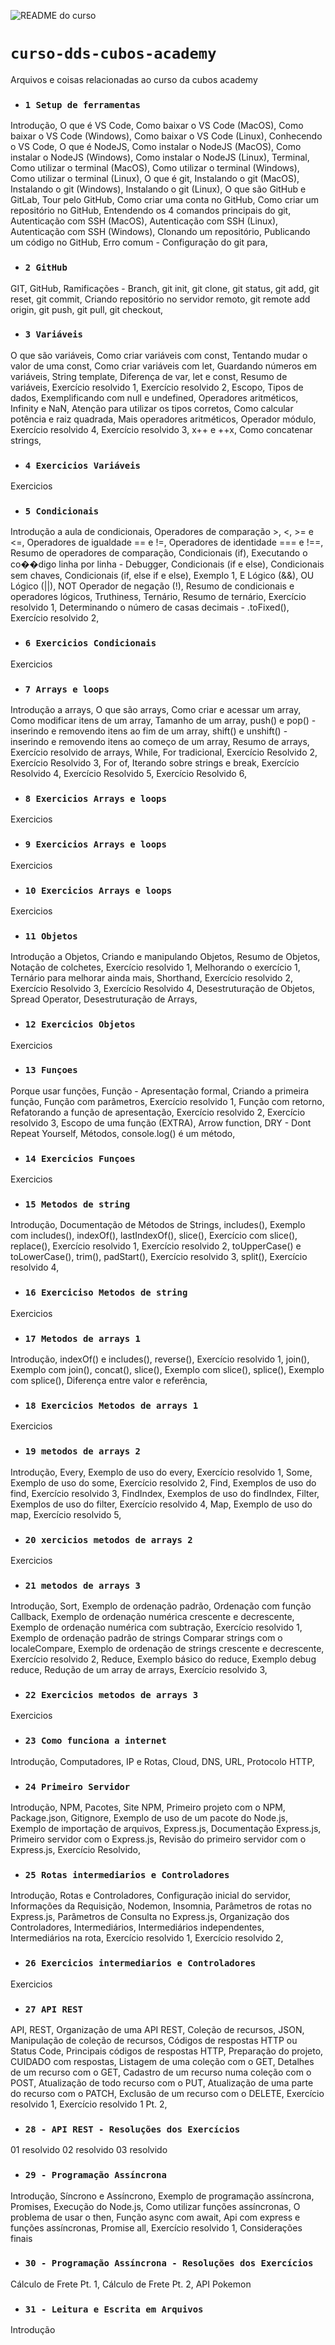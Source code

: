 
![README do curso](1baner.png)

# `curso-dds-cubos-academy`

Arquivos e coisas relacionadas ao curso da cubos academy


- ### `1 Setup de ferramentas`

Introdução, 
O que é VS Code, 
Como baixar o VS Code (MacOS), 
Como baixar o VS Code (Windows), 
Como baixar o VS Code (Linux), 
Conhecendo o VS Code, 
O que é NodeJS, 
Como instalar o NodeJS (MacOS), 
Como instalar o NodeJS (Windows), 
Como instalar o NodeJS (Linux), 
Terminal, 
Como utilizar o terminal (MacOS), 
Como utilizar o terminal (Windows), 
Como utilizar o terminal (Linux), 
O que é git, 
Instalando o git (MacOS), 
Instalando o git (Windows), 
Instalando o git (Linux), 
O que são GitHub e GitLab, 
Tour pelo GitHub, 
Como criar uma conta no GitHub, 
Como criar um repositório no GitHub, 
Entendendo os 4 comandos principais do git, 
Autenticação com SSH (MacOS), 
Autenticação com SSH (Linux), 
Autenticação com SSH (Windows), 
Clonando um repositório, 
Publicando um código no GitHub, 
Erro comum - Configuração do git para, 

- ### `2 GitHub`

GIT, 
GitHub, 
Ramificações - Branch, 
git init, 
git clone, 
git status, 
git add, 
git reset, 
git commit, 
Criando repositório no servidor remoto, 
git remote add origin, 
git push, 
git pull, 
git checkout, 

- ### `3 Variáveis`


O que são variáveis, 
Como criar variáveis com const, 
Tentando mudar o valor de uma const, 
Como criar variáveis com let, 
Guardando números em variáveis, 
String template, 
Diferença de var,  let e const, 
Resumo de variáveis, 
Exercício resolvido 1, 
Exercício resolvido 2, 
Escopo, 
Tipos de dados, 
Exemplificando com null e undefined, 
Operadores aritméticos, 
Infinity e NaN, 
Atenção para utilizar os tipos corretos, 
Como calcular potência e raiz quadrada, 
Mais operadores aritméticos, 
Operador módulo, 
Exercício resolvido 4, 
Exercício resolvido 3, 
x++ e ++x, 
Como concatenar strings, 

- ### `4 Exercicios Variáveis`

Exercicios

- ### `5 Condicionais`

Introdução a aula de condicionais, 
Operadores de comparação >,  <,  >= e <=, 
Operadores de igualdade == e !=, 
Operadores de identidade === e !==, 
Resumo de operadores de comparação, 
Condicionais (if), 
Executando o co��digo linha por linha - Debugger, 
Condicionais (if e else), 
Condicionais sem chaves, 
Condicionais (if,  else if e else), 
Exemplo 1, 
E Lógico (&&), 
OU Lógico (||), 
NOT Operador de negação (!), 
Resumo de condicionais e operadores lógicos, 
Truthiness, 
Ternário, 
Resumo de ternário, 
Exercício resolvido 1, 
Determinando o número de casas decimais - .toFixed(), 
Exercício resolvido 2, 

- ### `6 Exercicios Condicionais`

Exercicios

- ### `7 Arrays e loops`


Introdução a arrays, 
O que são arrays, 
Como criar e acessar um array, 
Como modificar itens de um array, 
Tamanho de um array, 
push() e pop() - inserindo e removendo itens ao fim de um array, 
shift() e unshift() - inserindo e removendo itens ao começo de um array, 
Resumo de arrays, 
Exercício resolvido de arrays, 
While, 
For tradicional, 
Exercício Resolvido 2, 
Exercício Resolvido 3, 
For of, 
Iterando sobre strings e break, 
Exercício Resolvido 4, 
Exercício Resolvido 5, 
Exercício Resolvido 6, 

- ### `8 Exercicios Arrays e loops`

Exercicios

- ### `9 Exercicios Arrays e loops`

Exercicios


- ### `10 Exercicios Arrays e loops`

Exercicios

- ### `11 Objetos`
 
Introdução a Objetos, 
Criando e manipulando Objetos, 
Resumo de Objetos, 
Notação de colchetes, 
Exercício resolvido 1, 
Melhorando o exercício 1, 
Ternário para melhorar ainda mais, 
Shorthand, 
Exercício resolvido 2, 
Exercício Resolvido 3, 
Exercício Resolvido 4, 
Desestruturação de Objetos, 
Spread Operator, 
Desestruturação de Arrays, 

- ### `12 Exercicios Objetos`

Exercicios

- ### `13 Funçoes`

Porque usar funções, 
Função - Apresentação formal, 
Criando a primeira função, 
Função com parâmetros, 
Exercício resolvido 1, 
Função com retorno, 
Refatorando a função de apresentação, 
Exercício resolvido 2, 
Exercício resolvido 3, 
Escopo de uma função (EXTRA), 
Arrow function, 
DRY - Dont Repeat Yourself, 
Métodos, 
console.log() é um método, 

- ### `14 Exercicios Funçoes`

Exercicios

- ### `15 Metodos de string`


Introdução, 
Documentação de Métodos de Strings, 
includes(), 
Exemplo com includes(), 
indexOf(), 
lastIndexOf(), 
slice(), 
Exercício com slice(), 
replace(), 
Exercício resolvido 1, 
Exercício resolvido 2, 
toUpperCase() e toLowerCase(), 
trim(), 
padStart(), 
Exercício resolvido 3, 
split(), 
Exercício resolvido 4, 

- ### `16 Exerciciso Metodos de string`

Exercicios

- ### `17 Metodos de arrays 1`


Introdução, 
indexOf() e includes(), 
reverse(), 
Exercício resolvido 1, 
join(), 
Exemplo com join(), 
concat(), 
slice(), 
Exemplo com slice(), 
splice(), 
Exemplo com splice(), 
Diferença entre valor e referência, 

- ### `18 Exercicios Metodos de arrays 1`

Exercicios

- ### `19 metodos de arrays 2`

Introdução, 
Every, 
Exemplo de uso do every, 
Exercício resolvido 1, 
Some, 
Exemplo de uso do some, 
Exercício resolvido 2, 
Find, 
Exemplos de uso do find, 
Exercício resolvido 3, 
FindIndex, 
Exemplos de uso do findIndex, 
Filter, 
Exemplos de uso do filter, 
Exercício resolvido 4, 
Map, 
Exemplo de uso do map, 
Exercício resolvido 5, 

- ### `20 xercicios metodos de arrays 2`

Exercicios

- ### `21 metodos de arrays 3`


Introdução, 
Sort, 
Exemplo de ordenação padrão, 
Ordenação com função Callback, 
Exemplo de ordenação numérica crescente e decrescente, 
Exemplo de ordenação numérica com subtração, 
Exercício resolvido 1, 
Exemplo de ordenação padrão de strings
Comparar strings com o localeCompare, 
Exemplo de ordenação de strings crescente e decrescente, 
Exercício resolvido 2, 
Reduce, 
Exemplo básico do reduce, 
Exemplo debug reduce, 
Redução de um array de arrays, 
Exercício resolvido 3, 

- ### `22 Exercicios metodos de arrays 3`

Exercicios

- ### `23 Como funciona a internet`

Introdução, 
Computadores, 
IP e Rotas, 
Cloud, 
DNS, 
URL, 
Protocolo HTTP, 

- ### `24 Primeiro Servidor`

Introdução, 
NPM, 
Pacotes, 
Site NPM, 
Primeiro projeto com o NPM, 
Package.json, 
Gitignore, 
Exemplo de uso de um pacote do Node.js, 
Exemplo de importação de arquivos, 
Express.js, 
Documentação Express.js, 
Primeiro servidor com o Express.js, 
Revisão do primeiro servidor com o Express.js, 
Exercício Resolvido, 

- ### `25 Rotas intermediarios e Controladores`

Introdução, 
Rotas e Controladores, 
Configuração inicial do servidor, 
Informações da Requisição, 
Nodemon, 
Insomnia, 
Parâmetros de rotas no Express.js, 
Parâmetros de Consulta no Express.js, 
Organização dos Controladores, 
Intermediários, 
Intermediários independentes, 
Intermediários na rota, 
Exercício resolvido 1, 
Exercício resolvido 2, 

- ### `26 Exercicios intermediarios e Controladores`

Exercicios

- ### `27 API REST`

API, 
REST, 
Organização de uma API REST, 
Coleção de recursos, 
JSON, 
Manipulação de coleção de recursos, 
Códigos de respostas HTTP ou Status Code, 
Principais códigos de respostas HTTP, 
Preparação do projeto, 
CUIDADO com respostas, 
Listagem de uma coleção com o GET, 
Detalhes de um recurso com o GET, 
Cadastro de um recurso numa coleção com o POST, 
Atualização de todo recurso com o PUT, 
Atualização de uma parte do recurso com o PATCH, 
Exclusão de um recurso com o DELETE, 
Exercício resolvido 1, 
Exercício resolvido 1 Pt. 2, 

- ### `28 - API REST - Resoluções dos Exercícios`
01 resolvido
02 resolvido
03 resolvido

- ### `29 - Programação Assíncrona`

Introdução, 
Síncrono e Assíncrono, 
Exemplo de programação assíncrona, 
Promises, 
Execução do Node.js, 
Como utilizar funções assíncronas, 
O problema de usar o then, 
Função async com await, 
Api com express e funções assíncronas, 
Promise all, 
Exercício resolvido 1, 
Considerações finais

- ### `30 - Programação Assíncrona - Resoluções dos Exercícios`

Cálculo de Frete Pt. 1, 
Cálculo de Frete Pt. 2, 
API Pokemon

- ### `31 - Leitura e Escrita em Arquivos`

Introdução